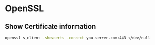 # OpenSSL

## Show Certificate information

```sh
openssl s_client -showcerts -connect you-server.com:443 </dev/null
```
